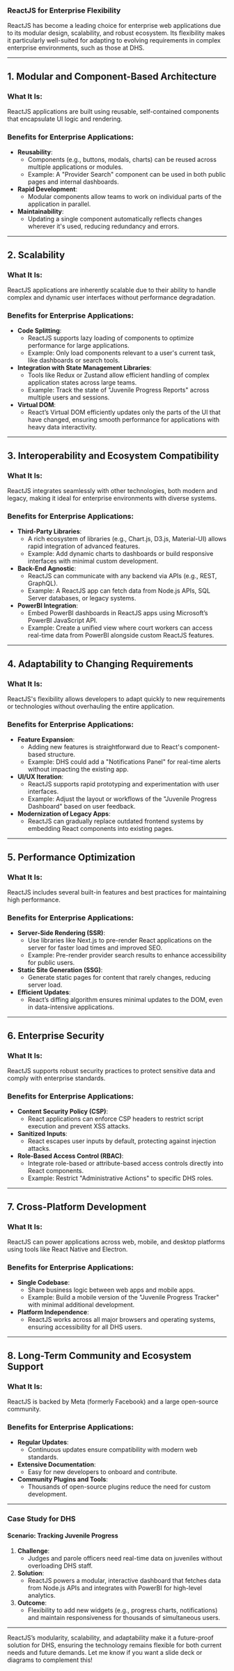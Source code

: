 ### **ReactJS for Enterprise Flexibility**

ReactJS has become a leading choice for enterprise web applications due to its modular design, scalability, and robust ecosystem. Its flexibility makes it particularly well-suited for adapting to evolving requirements in complex enterprise environments, such as those at DHS.

---

## **1. Modular and Component-Based Architecture**

### **What It Is:**
ReactJS applications are built using reusable, self-contained components that encapsulate UI logic and rendering.

### **Benefits for Enterprise Applications:**
- **Reusability**:
  - Components (e.g., buttons, modals, charts) can be reused across multiple applications or modules.
  - Example: A "Provider Search" component can be used in both public pages and internal dashboards.
- **Rapid Development**:
  - Modular components allow teams to work on individual parts of the application in parallel.
- **Maintainability**:
  - Updating a single component automatically reflects changes wherever it's used, reducing redundancy and errors.

---

## **2. Scalability**

### **What It Is:**
ReactJS applications are inherently scalable due to their ability to handle complex and dynamic user interfaces without performance degradation.

### **Benefits for Enterprise Applications:**
- **Code Splitting**:
  - ReactJS supports lazy loading of components to optimize performance for large applications.
  - Example: Only load components relevant to a user's current task, like dashboards or search tools.
- **Integration with State Management Libraries**:
  - Tools like Redux or Zustand allow efficient handling of complex application states across large teams.
  - Example: Track the state of "Juvenile Progress Reports" across multiple users and sessions.
- **Virtual DOM**:
  - React’s Virtual DOM efficiently updates only the parts of the UI that have changed, ensuring smooth performance for applications with heavy data interactivity.

---

## **3. Interoperability and Ecosystem Compatibility**

### **What It Is:**
ReactJS integrates seamlessly with other technologies, both modern and legacy, making it ideal for enterprise environments with diverse systems.

### **Benefits for Enterprise Applications:**
- **Third-Party Libraries**:
  - A rich ecosystem of libraries (e.g., Chart.js, D3.js, Material-UI) allows rapid integration of advanced features.
  - Example: Add dynamic charts to dashboards or build responsive interfaces with minimal custom development.
- **Back-End Agnostic**:
  - ReactJS can communicate with any backend via APIs (e.g., REST, GraphQL).
  - Example: A ReactJS app can fetch data from Node.js APIs, SQL Server databases, or legacy systems.
- **PowerBI Integration**:
  - Embed PowerBI dashboards in ReactJS apps using Microsoft’s PowerBI JavaScript API.
  - Example: Create a unified view where court workers can access real-time data from PowerBI alongside custom ReactJS features.

---

## **4. Adaptability to Changing Requirements**

### **What It Is:**
ReactJS's flexibility allows developers to adapt quickly to new requirements or technologies without overhauling the entire application.

### **Benefits for Enterprise Applications:**
- **Feature Expansion**:
  - Adding new features is straightforward due to React's component-based structure.
  - Example: DHS could add a "Notifications Panel" for real-time alerts without impacting the existing app.
- **UI/UX Iteration**:
  - ReactJS supports rapid prototyping and experimentation with user interfaces.
  - Example: Adjust the layout or workflows of the "Juvenile Progress Dashboard" based on user feedback.
- **Modernization of Legacy Apps**:
  - ReactJS can gradually replace outdated frontend systems by embedding React components into existing pages.

---

## **5. Performance Optimization**

### **What It Is:**
ReactJS includes several built-in features and best practices for maintaining high performance.

### **Benefits for Enterprise Applications:**
- **Server-Side Rendering (SSR)**:
  - Use libraries like Next.js to pre-render React applications on the server for faster load times and improved SEO.
  - Example: Pre-render provider search results to enhance accessibility for public users.
- **Static Site Generation (SSG)**:
  - Generate static pages for content that rarely changes, reducing server load.
- **Efficient Updates**:
  - React’s diffing algorithm ensures minimal updates to the DOM, even in data-intensive applications.

---

## **6. Enterprise Security**

### **What It Is:**
ReactJS supports robust security practices to protect sensitive data and comply with enterprise standards.

### **Benefits for Enterprise Applications:**
- **Content Security Policy (CSP)**:
  - React applications can enforce CSP headers to restrict script execution and prevent XSS attacks.
- **Sanitized Inputs**:
  - React escapes user inputs by default, protecting against injection attacks.
- **Role-Based Access Control (RBAC)**:
  - Integrate role-based or attribute-based access controls directly into React components.
  - Example: Restrict "Administrative Actions" to specific DHS roles.

---

## **7. Cross-Platform Development**

### **What It Is:**
ReactJS can power applications across web, mobile, and desktop platforms using tools like React Native and Electron.

### **Benefits for Enterprise Applications:**
- **Single Codebase**:
  - Share business logic between web apps and mobile apps.
  - Example: Build a mobile version of the "Juvenile Progress Tracker" with minimal additional development.
- **Platform Independence**:
  - ReactJS works across all major browsers and operating systems, ensuring accessibility for all DHS users.

---

## **8. Long-Term Community and Ecosystem Support**

### **What It Is:**
ReactJS is backed by Meta (formerly Facebook) and a large open-source community.

### **Benefits for Enterprise Applications:**
- **Regular Updates**:
  - Continuous updates ensure compatibility with modern web standards.
- **Extensive Documentation**:
  - Easy for new developers to onboard and contribute.
- **Community Plugins and Tools**:
  - Thousands of open-source plugins reduce the need for custom development.

---

### **Case Study for DHS**

#### **Scenario: Tracking Juvenile Progress**
1. **Challenge**:
   - Judges and parole officers need real-time data on juveniles without overloading DHS staff.
2. **Solution**:
   - ReactJS powers a modular, interactive dashboard that fetches data from Node.js APIs and integrates with PowerBI for high-level analytics.
3. **Outcome**:
   - Flexibility to add new widgets (e.g., progress charts, notifications) and maintain responsiveness for thousands of simultaneous users.

---

ReactJS’s modularity, scalability, and adaptability make it a future-proof solution for DHS, ensuring the technology remains flexible for both current needs and future demands. Let me know if you want a slide deck or diagrams to complement this!